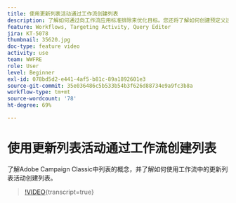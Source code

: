 ```yaml
---
title: 使用更新列表活动通过工作流创建列表
description: 了解如何通过向工作流应用标准排除来优化目标。您还将了解如何创建预定义过滤器，以及如何对工作流进行故障诊断。
feature: Workflows, Targeting Activity, Query Editor
jira: KT-5078
thumbnail: 35620.jpg
doc-type: feature video
activity: use
team: WWFRE
role: User
level: Beginner
exl-id: 078bd5d2-e441-4af5-b81c-89a1892601e3
source-git-commit: 35e036486c5b533b54b3f626d88734e9a9fc3b8a
workflow-type: tm+mt
source-wordcount: '78'
ht-degree: 69%

---
```


# 使用更新列表活动通过工作流创建列表

了解Adobe Campaign Classic中列表的概念，并了解如何使用工作流中的更新列表活动创建列表。

>[!VIDEO](https://video.tv.adobe.com/v/326567?quality=12&learn=on&captions=chi_hans){transcript=true}

